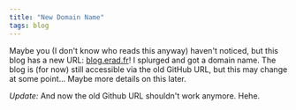```yaml
---
title: "New Domain Name"
tags: blog
---
```


Maybe you (I don't know who reads this anyway) haven't noticed, but this blog has a new URL: [blog.erad.fr](https://blog.erad.fr)! I splurged and got a domain name. The blog is (for now) still accessible via the old GitHub URL, but this may change at some point... Maybe more details on this later.

*Update:* And now the old Github URL shouldn't work anymore. Hehe.
